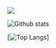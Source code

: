 ![](https://komarev.com/ghpvc/?username=itlazykin) <br>

![Github stats](https://github-readme-stats.vercel.app/api?username=itlazykin&hide=stars,prs,issues,contribs) 

[![Top Langs](https://github-readme-stats.vercel.app/api/top-langs/?username=itlazykin&layout=compact)]
